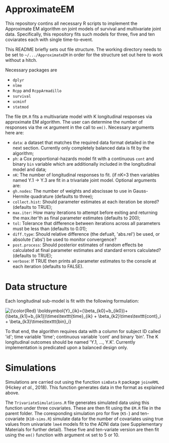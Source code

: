 # ApproximateEM
This repository contins all necessary R scripts to implement the Approximate EM algorithm on joint models of survival and multivariate joint data.
Specifically, this repository fits such models for three, five and ten coviarates each with single time-to-event.

This README briefly sets out file structure. The working directory needs to be set to `~/.../ApproximateEM` in order for the structure set out here to work without a hitch.

Necessary packages are
* `dplyr`
* `nlme`
* `Rcpp` and `RcppArmadillo`
* `survival`
* `ucminf`
* `statmod`

The file `EM.R` fits a multivariate model with K longitudinal responses via approximate EM algorithm. The user can determine the number of responses via the `nK` argument in the call to `em()`.
Necessary arguments here are:
* `data`: a dataset that matches the required data format detailed in the next section. Currently only completely balanced data is fit by the algorithm;
* `ph`: a Cox proportional-hazards model fit with a continuous `cont` and binary `bin` variable which are additionally included in the longitudinal model and data;
* `nK`: The number of longitudinal responses to fit. (if nK=3 then variables named Y.1 -> Y.3 are fit in a trivariate joint model.
Optional arguments are:
* `gh.nodes`: The number of weights and abscissae to use in Gauss-Hermite quadrature (defaults to three);
* `collect.hist`: Should parameter estimates at each iteration be stored? (defaults to TRUE);
* `max.iter`: How many iterations to attempt before exiting and returning the max.iter'th as final parameter estimates (defaults to 200);
* `tol`: Tolerance that difference between iterations across all parameters must be less than (defaults to 0.01);
* `diff.type`: Should relative difference (the defualt, 'abs.rel') be used, or absolute ('abs') be used to monitor convergence?
* `post.process`: Should posterior estimates of random effects be calculated at final parameter estimates and standard errors calculated? (defaults to TRUE);
* `verbose`: If TRUE then prints all parameter estimates to the console at each iteration (defaults to FALSE).

# Data structure
Each longitudinal sub-model is fit with the following formulation:

<img src="https://latex.codecogs.com/svg.latex?{\color{Red}&space;\boldsymbol{Y}_{ik}=(\beta_{k0}&plus;b_{ik0})&plus;(\beta_{k1}&plus;b_{ik1})\times\texttt{time}_{ik}&space;&plus;&space;\beta_{k2}\times\texttt{cont}_i&space;&plus;&space;\beta_{k3}\times\texttt{bin}_i}" title="{\color{Red} \boldsymbol{Y}_{ik}=(\beta_{k0}+b_{ik0})+(\beta_{k1}+b_{ik1})\times\texttt{time}_{ik} + \beta_{k2}\times\texttt{cont}_i + \beta_{k3}\times\texttt{bin}_i}" />

To that end, the algorithm requires data with a column for subject ID called 'id'; time variable 'time'; continuous variable 'cont' and binary 'bin'. The K longitudinal outcomes should be named 'Y.1, ..., Y.K'. Currently implementation is predicated upon a balanced design only.

# Simulations
Simulations are carried out using the function `simData` `R` package `joineRML` (Hickey *et al.*, 2018). This function generates data in the format as explained above.

The `TrivariateSimulations.R` file generates simulated data using this function under three covariates. These are then fit using the `EM.R` file in the parent folder. The coresponding simulation pro for five (`K5-`) and ten-covariate (`K10-sims.R`) simulate data for the number of covariates using true values from univariate `lme4` models fit to the ADNI data (see Supplementary Materials for further detail). These five and ten-variate version are then fit using the `em()` function with argument `nK` set to 5 or 10.
